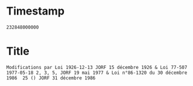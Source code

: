 # Timestamp
```
232848000000
```

# Title
```
Modifications par Loi 1926-12-13 JORF 15 décembre 1926 & Loi 77-507 1977-05-18 2, 3, 5, JORF 19 mai 1977 & Loi n°86-1320 du 30 décembre 1986  25 () JORF 31 décembre 1986
```